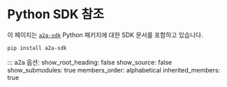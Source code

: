 # Python SDK 참조

이 페이지는 [`a2a-sdk`](https://github.com/google-a2a/a2a-python) Python 패키지에 대한 SDK 문서를 포함하고 있습니다.

```sh
pip install a2a-sdk
```

::: a2a
    옵션:
        show_root_heading: false
        show_source: false
        show_submodules: true
        members_order: alphabetical
        inherited_members: true

<style>
  nav.md-nav--secondary > ul.md-nav__list {
    font-family: 'Roboto Mono', monospace
  }
</style>
